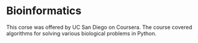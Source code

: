 # Bioinformatics

This corse was offered by UC San Diego on Coursera.
The course covered algorithms for solving various biological problems in Python.

